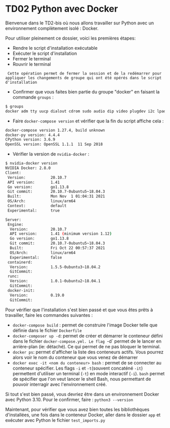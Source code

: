 # TD02 Python avec Docker


Bienvenue dans le TD2-bis où nous allons travailler sur Python avec un environnement complètement isolé : Docker. 

Pour utiliser pleinement ce dossier, voici les premières étapes:  
- Rendre le script d'installation exécutable
- Exécuter le script d'installation
- Fermer le terminal
- Rouvrir le terminal

``` Cette opération permet de fermer la session et de la redémarrer pour appliquer les changements de groupe qui ont été opérés dans le script d'installation```

- Confirmer que vous faites bien partie du groupe "docker" en faisant la commande `groups` : 

```bash
$ groups
docker adm tty uucp dialout cdrom sudo audio dip video plugdev i2c lpadmin gdm lightdm sambashare weston-launch gpio kali
```

- Faire `docker-compose version` et vérifier que la fin du script affiche cela :

```bash
docker-compose version 1.27.4, build unknown
docker-py version: 4.4.4
CPython version: 3.6.9
OpenSSL version: OpenSSL 1.1.1  11 Sep 2018
```
 
- Vérifier la version de `nvidia-docker` :

```bash
$ nvidia-docker version
NVIDIA Docker: 2.8.0
Client:
 Version:           20.10.7
 API version:       1.41
 Go version:        go1.13.8
 Git commit:        20.10.7-0ubuntu5~18.04.3
 Built:             Mon Nov  1 01:04:31 2021
 OS/Arch:           linux/arm64
 Context:           default
 Experimental:      true

Server:
 Engine:
  Version:          20.10.7
  API version:      1.41 (minimum version 1.12)
  Go version:       go1.13.8
  Git commit:       20.10.7-0ubuntu5~18.04.3
  Built:            Fri Oct 22 00:57:37 2021
  OS/Arch:          linux/arm64
  Experimental:     false
 containerd:
  Version:          1.5.5-0ubuntu3~18.04.2
  GitCommit:
 runc:
  Version:          1.0.1-0ubuntu2~18.04.1
  GitCommit:
 docker-init:
  Version:          0.19.0
  GitCommit:
```


Pour vérifier que l'installation s'est bien passé et que vous êtes prêts à travailler, faire les commandes suivantes : 
- `docker-compose build` : permet de construire l'image Docker telle que définie dans le fichier `Dockerfile`
- `docker-composer up -d`: permet de créer et démarrer le conteneur défini dans le fichier `docker-compose.yml. Le flag `-d` permet de le lancer en arrière-plan (ie: détaché). Ce qui permet de ne pas bloquer le terminal.
- `docker ps`: permet d'afficher la liste des conteneurs actifs. Vous pourrez alors voir le nom du conteneur que vous venez de démarrer 
- `docker exec -it <nom du conteneur> bash` : permet de se connecter au conteneur spécifier. Les flags `-i` et `-t`(souvent concaténé `-it`) permettent d'utiliser un terminal (`-t`) en mode interactif (`-i`). `bash` permet de spécifier que l'on veut lancer le shell Bash, nous permettant de pouvoir interragir avec l'environnement créé.

Si tout s'est bien passé, vous devriez être dans un environnement Docker avec Python 3.10. Pour le confirmer, faire : `python3 --version`

Maintenant, pour vérifier que vous avez bien toutes les bibliothèques d'installées, une fois dans le conteneur Docker, aller dans le dossier `app` et exécuter avec Python le fichier `test_imports.py`

